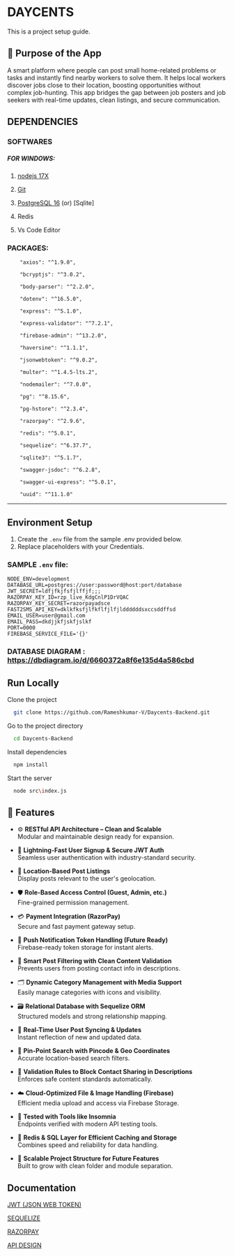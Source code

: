 
#   DAYCENTS
This is a project setup guide. 
## 🎯 Purpose of the App
A smart platform where people can post small home-related problems or tasks and instantly find nearby workers to solve them.
It helps local workers discover jobs close to their location, boosting opportunities without complex job-hunting.
This app bridges the gap between job posters and job seekers with real-time updates, clean listings, and secure communication.






## DEPENDENCIES
### SOFTWARES
##### FOR WINDOWS:
1.  [nodejs 17X ](https://www.python.org/downloads/)

2.  [Git](https://git-scm.com/)
3.  [PostgreSQL 16](https://www.postgresql.org/download/)
            (or)
    [Sqlite]
4. Redis
5. Vs Code Editor



### PACKAGES:
```
    "axios": "^1.9.0",

    "bcryptjs": "^3.0.2",

    "body-parser": "^2.2.0",

    "dotenv": "^16.5.0",

    "express": "^5.1.0",

    "express-validator": "^7.2.1",

    "firebase-admin": "^13.2.0",

    "haversine": "^1.1.1",

    "jsonwebtoken": "^9.0.2",

    "multer": "^1.4.5-lts.2",

    "nodemailer": "^7.0.0",

    "pg": "^8.15.6",

    "pg-hstore": "^2.3.4",

    "razorpay": "^2.9.6",

    "redis": "^5.0.1",

    "sequelize": "^6.37.7",

    "sqlite3": "^5.1.7",

    "swagger-jsdoc": "^6.2.8",

    "swagger-ui-express": "^5.0.1",

    "uuid": "^11.1.0"
```
---




## Environment Setup

1. Create the `.env` file from the sample .env provided below.
2. Replace placeholders with your Credentials.

### SAMPLE `.env` file:

```
NODE_ENV=development
DATABASE_URL=postgres://user:password@host:port/database
JWT_SECRET=ldfjfkjfsfjlffjf;;;
RAZORPAY_KEY_ID=rzp_live_KdgCnlP1DrVQAC
RAZORPAY_KEY_SECRET=razorpayadsce
FAST2SMS_API_KEY=dklkfksfjlfkflfjlfjlddddddsxccsddffsd
EMAIL_USER=user@gmail.com
EMAIL_PASS=dkdjjkfjskfjslkf
PORT=0000
FIREBASE_SERVICE_FILE='{}'
```












### DATABASE DIAGRAM : https://dbdiagram.io/d/6660372a8f6e135d4a586cbd
## Run Locally

Clone the project

```bash
  git clone https://github.com/Rameshkumar-V/Daycents-Backend.git
```

Go to the project directory

```bash
  cd Daycents-Backend
```

Install dependencies

```bash
  npm install
```

Start the server

```bash
  node src\index.js
```


## 🚀 Features

- ⚙️ **RESTful API Architecture – Clean and Scalable**  
  Modular and maintainable design ready for expansion.

- 🔐 **Lightning-Fast User Signup & Secure JWT Auth**  
  Seamless user authentication with industry-standard security.

- 📍 **Location-Based Post Listings**  
  Display posts relevant to the user's geolocation.

- 🛡️ **Role-Based Access Control (Guest, Admin, etc.)**  
  Fine-grained permission management.

- 💳 **Payment Integration (RazorPay)**  
  Secure and fast payment gateway setup.

- 📲 **Push Notification Token Handling (Future Ready)**  
  Firebase-ready token storage for instant alerts.

- 📝 **Smart Post Filtering with Clean Content Validation**  
  Prevents users from posting contact info in descriptions.

- 🗂️ **Dynamic Category Management with Media Support**  
  Easily manage categories with icons and visibility.

- 🗃️ **Relational Database with Sequelize ORM**  
  Structured models and strong relationship mapping.

- 🔄 **Real-Time User Post Syncing & Updates**  
  Instant reflection of new and updated data.

- 🎯 **Pin-Point Search with Pincode & Geo Coordinates**  
  Accurate location-based search filters.

- 🧠 **Validation Rules to Block Contact Sharing in Descriptions**  
  Enforces safe content standards automatically.

- ☁️ **Cloud-Optimized File & Image Handling (Firebase)**  
  Efficient media upload and access via Firebase Storage.

- 🧪 **Tested with Tools like Insomnia**  
  Endpoints verified with modern API testing tools.

- 🧱 **Redis & SQL Layer for Efficient Caching and Storage**  
  Combines speed and reliability for data handling.

- 🌱 **Scalable Project Structure for Future Features**  
  Built to grow with clean folder and module separation.

## Documentation

[JWT (JSON WEB TOKEN)](https://self-issued.info/docs/draft-ietf-oauth-json-web-token.html)

[SEQUELIZE](https://sequelize.org/docs/v6/getting-started/)

[RAZORPAY](https://razorpay.com/docs/payments/server-integration/nodejs)

[API DESIGN](https://swagger.io/resources/articles/best-practices-in-api-design/)

